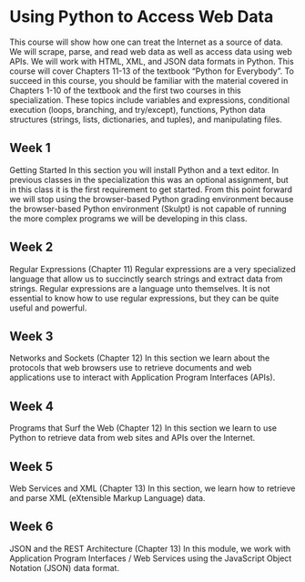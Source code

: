 # Using Python to Access Web Data

This course will show how one can treat the Internet as a source of data.  We will scrape, parse, and read web data as well as access data using web APIs.  We will work with HTML, XML, and JSON data formats in Python.  This course will cover Chapters 11-13 of the textbook “Python for Everybody”. To succeed in this course, you should be familiar with the material covered in Chapters 1-10 of the textbook and the first two courses in this specialization.  These topics include variables and expressions, conditional execution (loops, branching, and try/except), functions, Python data structures (strings, lists, dictionaries, and tuples), and manipulating files.

## Week 1
Getting Started
In this section you will install Python and a text editor. In previous classes in the specialization this was an optional assignment, but in this class it is the first requirement to get started. From this point forward we will stop using the browser-based Python grading environment because the browser-based Python environment (Skulpt) is not capable of running the more complex programs we will be developing in this class.

## Week 2
Regular Expressions (Chapter 11)
Regular expressions are a very specialized language that allow us to succinctly search strings and extract data from strings. Regular expressions are a language unto themselves. It is not essential to know how to use regular expressions, but they can be quite useful and powerful.

## Week 3
Networks and Sockets (Chapter 12)
In this section we learn about the protocols that web browsers use to retrieve documents and web applications use to interact with Application Program Interfaces (APIs).

## Week 4
Programs that Surf the Web (Chapter 12)
In this section we learn to use Python to retrieve data from web sites and APIs over the Internet.

## Week 5
Web Services and XML (Chapter 13)
In this section, we learn how to retrieve and parse XML (eXtensible Markup Language) data.

## Week 6
JSON and the REST Architecture (Chapter 13)
In this module, we work with Application Program Interfaces / Web Services using the JavaScript Object Notation (JSON) data format.
